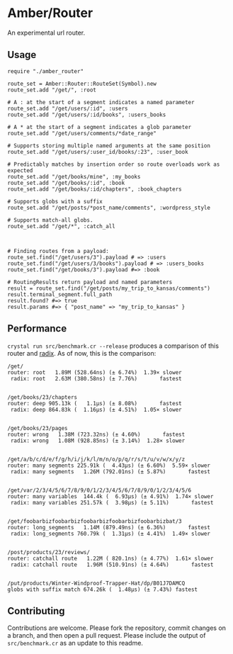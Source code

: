 # Amber/Router

An experimental url router.

## Usage

```crystal
require "./amber_router"

route_set = Amber::Router::RouteSet(Symbol).new
route_set.add "/get/", :root

# A : at the start of a segment indicates a named parameter
route_set.add "/get/users/:id", :users
route_set.add "/get/users/:id/books", :users_books

# A * at the start of a segment indicates a glob parameter
route_set.add "/get/users/comments/*date_range"

# Supports storing multiple named arguments at the same position
route_set.add "/get/users/:user_id/books/:23", :user_book

# Predictably matches by insertion order so route overloads work as expected
route_set.add "/get/books/mine", :my_books
route_set.add "/get/books/:id", :book
route_set.add "/get/books/:id/chapters", :book_chapters

# Supports globs with a suffix
route_set.add "/get/posts/*post_name/comments", :wordpress_style

# Supports match-all globs.
route_set.add "/get/*", :catch_all



# Finding routes from a payload:
route_set.find("/get/users/3").payload # => :users
route_set.find("/get/users/3/books").payload # => :users_books
route_set.find("/get/books/3").payload #=> :book

# RoutingResults return payload and named parameters
result = route_set.find("/get/posts/my_trip_to_kansas/comments")
result.terminal_segment.full_path
result.found? #=> true
result.params #=> { "post_name" => "my_trip_to_kansas" }
```

## Performance

`crystal run src/benchmark.cr --release` produces a comparison of this router and [radix](https://github.com/luislavena/radix). As of now, this is the comparison:

```
/get/
router: root   1.89M (528.64ns) (± 6.74%)  1.39× slower
 radix: root   2.63M (380.58ns) (± 7.76%)       fastest


/get/books/23/chapters
router: deep 905.13k (   1.1µs) (± 8.08%)       fastest
 radix: deep 864.83k (  1.16µs) (± 4.51%)  1.05× slower


/get/books/23/pages
router: wrong   1.38M (723.32ns) (± 4.60%)       fastest
 radix: wrong   1.08M (928.85ns) (± 3.14%)  1.28× slower


/get/a/b/c/d/e/f/g/h/i/j/k/l/m/n/o/p/q/r/s/t/u/v/w/x/y/z
router: many segments 225.91k (  4.43µs) (± 6.60%)  5.59× slower
 radix: many segments   1.26M (792.01ns) (± 5.87%)       fastest


/get/var/2/3/4/5/6/7/8/9/0/1/2/3/4/5/6/7/8/9/0/1/2/3/4/5/6
router: many variables  144.4k (  6.93µs) (± 4.91%)  1.74× slower
 radix: many variables 251.57k (  3.98µs) (± 5.11%)       fastest


/get/foobarbizfoobarbizfoobarbizfoobarbizfoobarbizbat/3
router: long_segments   1.14M (879.49ns) (± 6.36%)       fastest
 radix: long_segments 760.79k (  1.31µs) (± 4.41%)  1.49× slower


/post/products/23/reviews/
router: catchall route   1.22M ( 820.1ns) (± 4.77%)  1.61× slower
 radix: catchall route   1.96M (510.91ns) (± 4.64%)       fastest


/put/products/Winter-Windproof-Trapper-Hat/dp/B01J7DAMCQ
globs with suffix match 674.26k (  1.48µs) (± 7.43%) fastest
```

## Contributing

Contributions are welcome. Please fork the repository, commit changes on a branch, and then open a pull request. Please include the output of `src/benchmark.cr` as an update to this readme.
